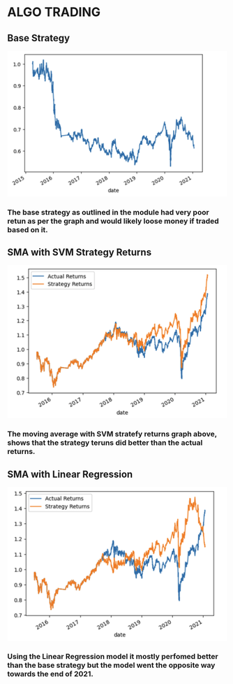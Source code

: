 # ALGO TRADING


## Base Strategy

![Base Strategy](/Images/initial_strategy.png)

### The base strategy as outlined in the module had very poor retun as per the graph and would likely loose money if traded based on it.




## SMA with SVM Strategy Returns

![SMA with SVM Strategy Returns](/Images/SMA_SVM.png)

### The moving average with SVM stratefy returns graph above, shows that the strategy teruns did better than the actual returns.


## SMA with Linear Regression

![SMA with Linear Regression](/Images/SMA_LR.png)

### Using the Linear Regression model it mostly perfomed better than the base strategy but the model went the opposite way towards the end of 2021.
